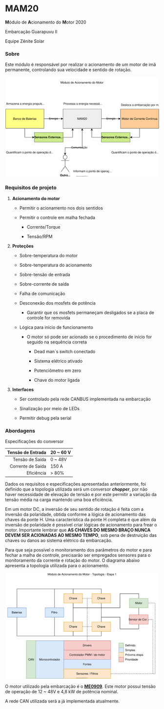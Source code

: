 # MAM20
**M**ódulo de **A**cionamento do **M**otor 2020

Embarcação Guarapuvu II

Equipe Zênite Solar

### Sobre
Este módulo é responsável por realizar o acionamento de um motor de imã permanente, controlando sua velocidade e sentido de rotação.

![](diagrams/system_diagram.svg)



### Requisitos de projeto

1. **Acionamento do motor**

   - Permitir o acionamento nos dois sentidos

   - Permitir o controle em malha fechada

     - Corrente/Torque

     - Tensão/RPM

       

2. **Proteções**

   - Sobre-temperatura do motor

   - Sobre-temperatura do acionamento

   - Sobre-tensão de entrada

   - Sobre-corrente de saída

   - Falha de comunicação

   - Desconexão dos mosfets de potência

     - Garantir que os mosfets permaneçam desligados se a placa de controle for removida

   - Lógica para início de funcionamento

     - O motor só pode ser acionado se o procedimento de início for seguido na sequência correta

       - Dead man`s switch conectado

       - Sistema elétrico ativado

       - Potenciômetro em zero

       - Chave do motor ligada

         

3. **Interfaces**

   - Ser controlado pela rede CANBUS implementada na embarcação

   - Sinalização por meio de LEDs

   - Permitir debug pela serial

     

### Abordagens

Especificações do conversor

| Tensão de Entrada | 20 ~ 60 V |
| ----------------: | :-------- |
|   Tensão de Saída | 0 ~ 48V   |
| Corrente de Saída | 150 A     |
|        Eficiência | > 80%     |



Dados os requisitos e especificações apresentadas anteriormente, foi definido que a topologia utilizada será um conversor ***chopper***, por não haver necessidade de elevação de tensão e por este permitir a variação da tensão média na carga mantendo uma boa eficiência. 

Em um motor DC, a inversão de seu sentido de rotação é feita com a inversão da polaridade, obtida conforme a lógica de acionamento das chaves da ponte H. Uma característica da ponte H completa é que além da inversão de polaridade é possível criar lógicas de acionamento para frear o motor. Importante lembrar que **AS CHAVES DO MESMO BRAÇO NUNCA DEVEM SER ACIONADAS AO MESMO TEMPO**, sob pena de destruição das chaves ou danos ao sistema elétrico da embarcação.



Para que seja possível o monitoramento dos parâmetros do motor e para fechar a malha de controle, precisarão ser empregados sensores para o monitoramento da corrente e rotação do motor. O diagrama abaixo apresenta a topologia utilizada para o acionamento.

![](diagrams/topology_step1.svg)



O motor utilizado pela embarcação é o **[ME0909](https://www.electricmotorsport.com/me0909-pmdc-motor-12-48v-4-hp-cont-12-8-hp-pk.html)**. Este motor possui tensão de operação de 12 ~ 48V e 4,8 kW de potência nominal.

A rede CAN utilizada será a já implementada atualmente.

